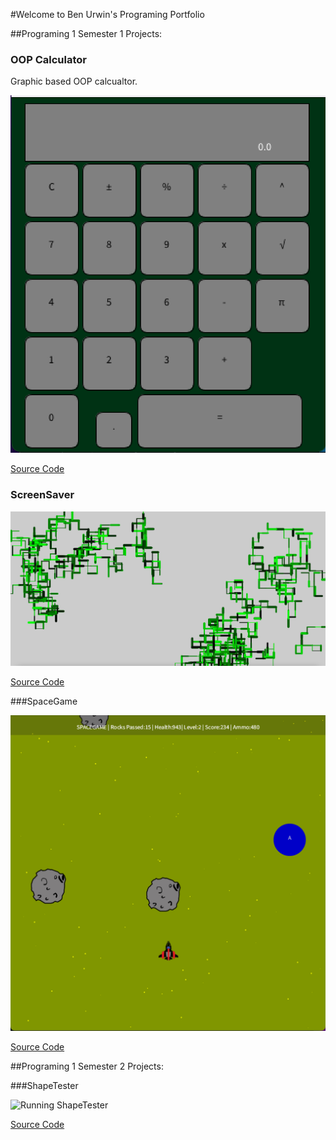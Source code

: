 #Welcome to Ben Urwin's Programing Portfolio

##Programing 1 Semester 1 Projects:

### OOP Calculator

Graphic based OOP calcualtor. 

![Running Calculator](https://github.com/Benurwin24/Programing-Portfolio-/blob/main/images/calc.png?raw=true)

[Source Code](https://github.com/Benurwin24/Programing-Portfolio-/tree/main/src/calculator)

### ScreenSaver

![Running ScreenSaver](https://github.com/Benurwin24/Programing-Portfolio-/blob/main/images/ScreenSaver.png?raw=true)

[Source Code](https://github.com/Benurwin24/Programing-Portfolio-/tree/main/src/screensaver)

###SpaceGame

![Running SpaceGame](https://github.com/Benurwin24/Programing-Portfolio-/blob/main/images/SpaceGame.png?raw=true)

[Source Code](https://github.com/Benurwin24/Programing-Portfolio-/tree/main/src/Spaceship_)

##Programing 1 Semester 2 Projects:

###ShapeTester

![Running ShapeTester]()

[Source Code]()
